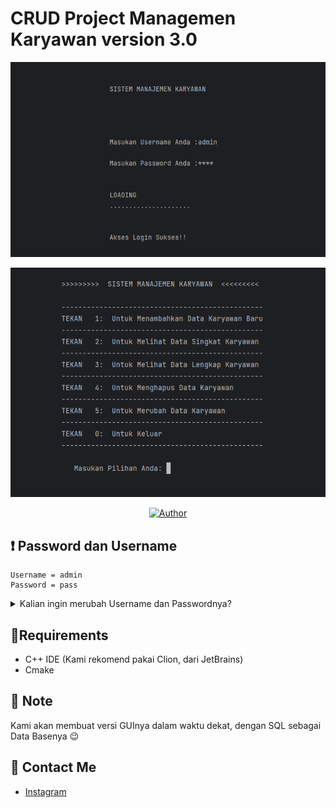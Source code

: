 # CRUD Project Managemen Karyawan version 3.0

<p align="center">
<img src="./preview-img-readme/login-preview.png"/>
</p>

<p align="center">
<img src="./preview-img-readme/menu-preview.png"/>
</p>

<p align="center">
        <a href="https://github.com/cwordtech"><img title="Author" src="https://img.shields.io/badge/Author-cwordtech-red.svg?style=for-the-badge&logo=github"></a>
</p>

## :heavy_exclamation_mark: Password dan Username
```
Username = admin
Password = pass
```
<details>

<summary>
        Kalian ingin merubah Username dan Passwordnya?
</summary>

### Kalian pun, bisa menganti Username dan Password pada bagian :
`````````````````````````
```````````````
Views/login.cpp 
```````````````
CRUD_PROJECT_VERSION-3.0
│
└─.idea
└─cmake-build-debug
└─dataBase
└─helper
└─model
└─preview-img-readme
└─views
   └──login.cpp
`````````````````````````
Pada baris code dibawah :
```cpp
//Line 38
   if(pass == "pass" && user =="admin"){
        ....
    }
````
Dengan User name dan Password yang kalian mau.
</details>

## :pencil:Requirements 
- C++ IDE (Kami rekomend pakai Clion, dari JetBrains)
- Cmake

## :loudspeaker: Note
 Kami akan membuat versi GUInya dalam waktu dekat, dengan SQL sebagai Data Basenya :wink:

## :speech_balloon: Contact Me
- <a href="https://www.instagram.com/cword.tech/" target="_blank">Instagram</a>
